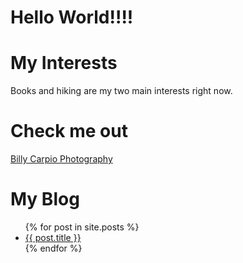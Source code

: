 # Hello World!!!!

# My Interests
Books and hiking are my two main interests right now.

# Check me out
<a href="http://billycarpiophotography.com">Billy Carpio Photography</a>

# My Blog
<ul>
  {% for post in site.posts %}
    <li>
      <a href="{{ post.url }}">{{ post.title }}</a>
    </li>
  {% endfor %}
</ul>
